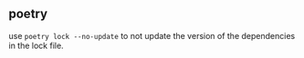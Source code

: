 ## poetry

use `poetry lock --no-update` to not update the version of the dependencies in the lock file.
